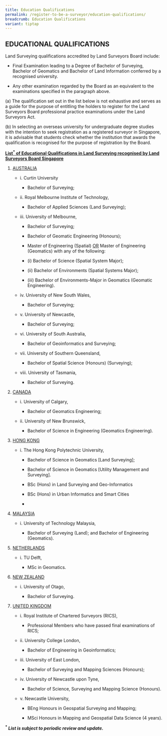 ```yaml
---
title: Education Qualifications
permalink: /register-to-be-a-surveyor/education-qualifications/
breadcrumb: Education Qualifications
variant: tiptap
---
```

<h2>EDUCATIONAL QUALIFICATIONS</h2>
<p>Land Surveying qualifications accredited by Land Surveyors Board include:</p>
<ul>
<li>
<p>Final Examination leading to a Degree of Bachelor of Surveying, Bachelor
of Geomatics and Bachelor of Land Information conferred by a recognised
university.</p>
</li>
<li>
<p>Any other examination regarded by the Board as an equivalent to the examinations
specified in the paragraph above.</p>
</li>
</ul>
<p>(a) The qualification set out in the list below is not exhaustive and
serves as a guide for the purpose of entitling the holders to register
for the Land Surveyors Board professional practice examinations under the
Land Surveyors Act.</p>
<p>(b) In selecting an overseas university for undergraduate degree studies
with the intention to seek registration as a registered surveyor in Singapore,
it is advisable that students check whether the institution that awards
the qualification is recognised for the purpose of registration by the
Board.</p>
<p><strong><u>List<sup>*</sup> of Educational Qualifications in Land Surveying recognised by Land Surveyors Board Singapore</u></strong>
</p>
<ol data-tight="true" class="tight">
<li>
<p><u>AUSTRALIA</u>
</p>
<ul data-tight="true" class="tight">
<li>
<p>i. Curtin University</p>
<ul data-tight="true" class="tight">
<li>
<p>Bachelor of Surveying;</p>
</li>
</ul>
</li>
<li>
<p>ii. Royal Melbourne Institute of Technology,</p>
<ul data-tight="true" class="tight">
<li>
<p>Bachelor of Applied Sciences (Land Surveying);</p>
</li>
</ul>
</li>
<li>
<p>iii. University of Melbourne,</p>
<ul data-tight="true" class="tight">
<li>
<p>Bachelor of Surveying;</p>
</li>
<li>
<p>Bachelor of Geomatic Engineering (Honours);</p>
</li>
<li>
<p>Master of Engineering (Spatial) <u>OR</u> Master of Engineering (Geomatics)
with any of the following:</p>
</li>
<li>
<p>(i) Bachelor of Science (Spatial System Major);</p>
</li>
<li>
<p>(ii) Bachelor of Environments (Spatial Systems Major);</p>
</li>
<li>
<p>(iii) Bachelor of Environments-Major in Geomatics (Geomatic Engineering).</p>
</li>
</ul>
</li>
<li>
<p>iv. University of New South Wales,</p>
<ul data-tight="true" class="tight">
<li>
<p>Bachelor of Surveying;</p>
</li>
</ul>
</li>
<li>
<p>v. University of Newcastle,</p>
<ul data-tight="true" class="tight">
<li>
<p>Bachelor of Surveying;</p>
</li>
</ul>
</li>
<li>
<p>vi. University of South Australia,</p>
<ul data-tight="true" class="tight">
<li>
<p>Bachelor of Geoinformatics and Surveying;</p>
</li>
</ul>
</li>
<li>
<p>vii. University of Southern Queensland,</p>
<ul data-tight="true" class="tight">
<li>
<p>Bachelor of Spatial Science (Honours) (Surveying);</p>
</li>
</ul>
</li>
<li>
<p>viii. University of Tasmania,</p>
<ul data-tight="true" class="tight">
<li>
<p>Bachelor of Surveying.</p>
</li>
</ul>
</li>
</ul>
</li>
<li>
<p><u>CANADA</u>
</p>
<ul data-tight="true" class="tight">
<li>
<p>i. University of Calgary,</p>
<ul data-tight="true" class="tight">
<li>
<p>Bachelor of Geomatics Engineering;</p>
</li>
</ul>
</li>
<li>
<p>ii. University of New Brunswick,</p>
<ul data-tight="true" class="tight">
<li>
<p>Bachelor of Science in Engineering (Geomatics Engineering).</p>
</li>
</ul>
</li>
</ul>
</li>
<li>
<p><u>HONG KONG</u>
</p>
<ul data-tight="true" class="tight">
<li>
<p>i. The Hong Kong Polytechnic University,</p>
<ul data-tight="true" class="tight">
<li>
<p>Bachelor of Science in Geomatics [Land Surveying];</p>
</li>
<li>
<p>Bachelor of Science in Geomatics [Utility Management and Surveying].</p>
</li>
<li>
<p>BSc (Hons) in Land Surveying and Geo-Informatics</p>
</li>
<li>
<p>BSc (Hons) in Urban Informatics and Smart Cities</p>
</li>
<li>
<p></p>
</li>
</ul>
</li>
</ul>
</li>
<li>
<p><u>MALAYSIA</u>
</p>
<ul data-tight="true" class="tight">
<li>
<p>i. University of Technology Malaysia,</p>
<ul data-tight="true" class="tight">
<li>
<p>Bachelor of Surveying (Land); and Bachelor of Engineering (Geomatics).</p>
</li>
</ul>
</li>
</ul>
</li>
<li>
<p><u>NETHERLANDS</u>
</p>
<ul data-tight="true" class="tight">
<li>
<p>i. TU Delft,</p>
<ul data-tight="true" class="tight">
<li>
<p>MSc in Geomatics.</p>
</li>
</ul>
</li>
</ul>
</li>
<li>
<p><u>NEW ZEALAND</u>
</p>
<ul data-tight="true" class="tight">
<li>
<p>i. University of Otago,</p>
<ul data-tight="true" class="tight">
<li>
<p>Bachelor of Surveying.</p>
</li>
</ul>
</li>
</ul>
</li>
<li>
<p><u>UNITED KINGDOM</u>
</p>
<ul data-tight="true" class="tight">
<li>
<p>i. Royal Institute of Chartered Surveyors (RICS),</p>
<ul data-tight="true" class="tight">
<li>
<p>Professional Members who have passed final examinations of RICS;</p>
</li>
</ul>
</li>
<li>
<p>ii. University College London,</p>
<ul data-tight="true" class="tight">
<li>
<p>Bachelor of Engineering in Geoinformatics;</p>
</li>
</ul>
</li>
<li>
<p>iii. University of East London,</p>
<ul data-tight="true" class="tight">
<li>
<p>Bachelor of Surveying and Mapping Sciences (Honours);</p>
</li>
</ul>
</li>
<li>
<p>iv. University of Newcastle upon Tyne,</p>
<ul data-tight="true" class="tight">
<li>
<p>Bachelor of Science, Surveying and Mapping Science (Honours).</p>
</li>
</ul>
</li>
<li>
<p>v. Newcastle University,</p>
<ul data-tight="true" class="tight">
<li>
<p>BEng Honours in Geospatial Surveying and Mapping;</p>
</li>
<li>
<p>MSci Honours in Mapping and Geospatial Data Science (4 years).</p>
</li>
</ul>
</li>
</ul>
</li>
</ol>
<p><strong><sup>*</sup> <em>List is subject to periodic review and update.</em></strong>
</p>
